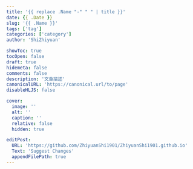 ```yaml
---
title: '{{ replace .Name "-" " " | title }}'
date: {{ .Date }}
slug: '{{ .Name }}'
tags: ['tag']
categories: ['category']
author: 'ShiZhiyuan'

showToc: true
tocOpen: false
draft: true
hidemeta: false
comments: false
description: '文章描述'
canonicalURL: 'https://canonical.url/to/page'
disableHLJS: false

cover:
  image: ''
  alt: ''
  caption: ''
  relative: false
  hidden: true

editPost:
  URL: 'https://github.com/ZhiyuanShi1901/ZhiyuanShi1901.github.io'
  Text: 'Suggest Changes'
  appendFilePath: true
---
```

